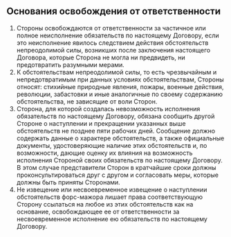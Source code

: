 ## Основания освобождения от ответственности

1. Стороны освобождаются от ответственности за частичное или полное неисполнение обязательств по настоящему Договору, если это неисполнение явилось следствием действия обстоятельств непреодолимой силы, возникших после заключения настоящего Договора, которые Сторона не могла ни предвидеть, ни предотвратить разумными мерами.
2. К обстоятельствам непреодолимой силы, то есть чрезвычайным и непредотвратимым при данных условиях обстоятельствам, Стороны относят: стихийные природные явления, пожары, военные действия, революции, забастовки и иные аналогичные по своему содержанию обстоятельства, не зависящие от воли Сторон.
3. Сторона, для которой создалась невозможность исполнения обязательств по настоящему Договору, обязана сообщить другой Стороне о наступлении и прекращении указанных выше обстоятельств не позднее пяти рабочих дней. Сообщение должно содержать данные о характере обстоятельств, а также официальные документы, удостоверяющие наличие этих обстоятельств и, по возможности, дающие оценку их влияния на возможность исполнения Стороной своих обязательств по настоящему Договору. В этом случае представители Сторон в кратчайшие сроки должны проконсультироваться друг с другом и согласовать меры, которые должны быть приняты Сторонами.
4. Не извещение или несвоевременное извещение о наступлении обстоятельств форс-мажора лишает права соответствующую Сторону ссылаться на любое из этих обстоятельств как на основание, освобождающее ее от ответственности за несвоевременное исполнение ею обязательств по настоящему Договору.
